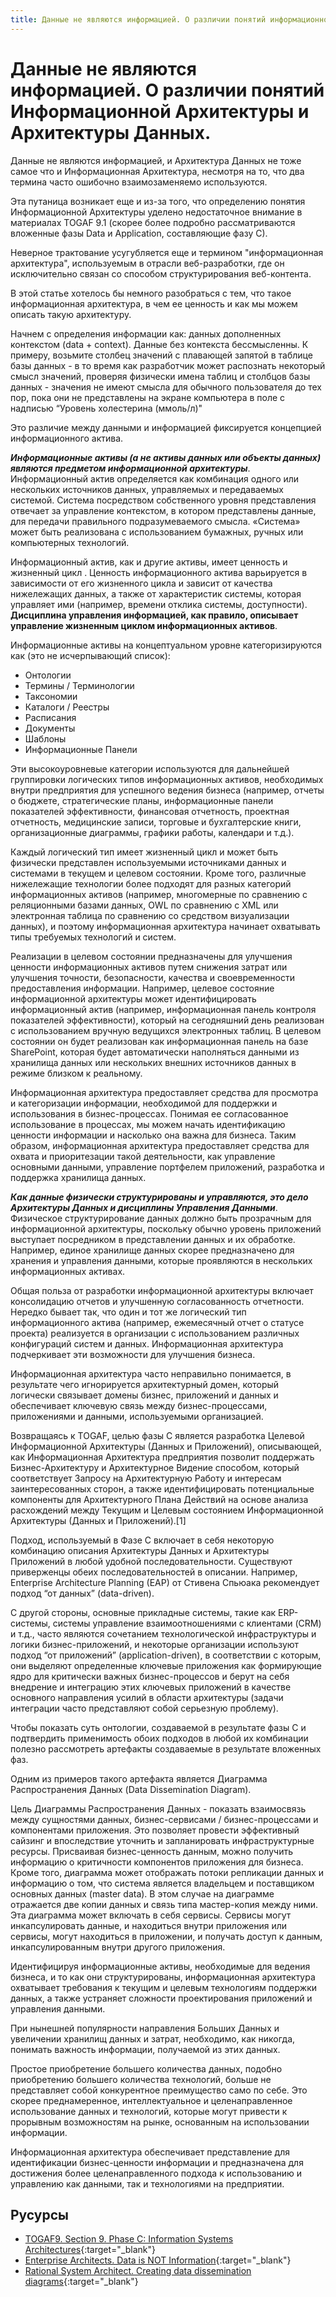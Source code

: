 ```yaml
---
title: Данные не являются информацией. О различии понятий информационной архитектуры и архитектуры данных
---
```


# Данные не являются информацией. О различии понятий Информационной Архитектуры и Архитектуры Данных.

Данные не являются информацией, и Архитектура Данных не тоже самое что и Информационная Архитектура, несмотря на то, что два термина часто ошибочно взаимозаменяемо используются.

Эта путаница возникает еще и из-за того, что определению понятия Информационной Архитектуры уделено недостаточное внимание в материалах TOGAF 9.1 (скорее более подробно рассматриваются вложенные фазы Data и Application, составляющие фазу C).

Неверное трактование усугубляется еще и термином "информационная архитектура", используемым в отрасли веб-разработки, где он исключительно связан со способом структурирования веб-контента.

В этой статье хотелось бы немного разобраться с тем, что такое информационная архитектура, в чем ее ценность и как мы можем описать такую архитектуру.

Начнем с определения информации как: данных дополненных контекстом (data + context). Данные без контекста бессмысленны. К примеру, возьмите столбец значений с плавающей запятой в таблице базы данных - в то время как разработчик может распознать некоторый смысл значений, проверяя физически имена таблиц и столбцов базы данных - значения не имеют смысла для обычного пользователя до тех пор, пока они не представлены на экране компьютера в поле с надписью “Уровень холестерина (ммоль/л)"

Это различие между данными и информацией фиксируется концепцией информационного актива.

**_Информационные активы (а не активы данных или объекты данных) являются предметом информационной архитектуры_**. Информационный актив определяется как комбинация одного или нескольких источников данных, управляемых и передаваемых системой. Система посредством собственного уровня представления отвечает за управление контекстом, в котором представлены данные, для передачи правильного подразумеваемого смысла. «Система» может быть реализована с использованием бумажных, ручных или компьютерных технологий.

Информационный актив, как и другие активы, имеет ценность и жизненный цикл . Ценность информационного актива варьируется в зависимости от его жизненного цикла и зависит от качества нижележащих данных, а также от характеристик системы, которая управляет ими (например, времени отклика системы, доступности).
**Дисциплина управления информацией, как правило, описывает управление жизненным циклом информационных активов**.

Информационные активы на концептуальном уровне категоризируются как (это не исчерпывающий список):

* Онтологии
* Термины / Терминологии
* Таксономии
* Каталоги / Реестры
* Расписания
* Документы
* Шаблоны
* Информационные Панели

Эти высокоуровневые категории используются для дальнейшей группировки логических типов информационных активов, необходимых внутри предприятия для успешного ведения бизнеса (например, отчеты о бюджете, стратегические планы, информационные панели показателей эффективности, финансовая отчетность, проектная отчетность, медицинские записи, торговые и бухгалтерские книги, организационные диаграммы, графики работы, календари и т.д.).

Каждый логический тип имеет жизненный цикл и может быть физически представлен используемыми источниками данных и системами в текущем и целевом состоянии. Кроме того, различные нижележащие технологии более подходят для разных категорий информационных активов (например, многомерные по сравнению с реляционными базами данных, OWL по сравнению с XML или электронная таблица по сравнению со средством визуализации данных), и поэтому информационная архитектура начинает охватывать типы требуемых технологий и систем.

Реализации в целевом состоянии предназначены для улучшения ценности информационных активов путем снижения затрат или улучшения точности, безопасности, качества и своевременности предоставления информации. Например, целевое состояние информационной архитектуры может идентифицировать информационный актив (например, информационная панель контроля показателей эффективности), который на сегодняшний день реализован с использованием вручную ведущихся электронных таблиц. В целевом состоянии он будет реализован как информационная панель на базе SharePoint, которая будет автоматически наполняться данными из хранилища данных или нескольких внешних источников данных в режиме близком к реальному.

Информационная архитектура предоставляет средства для просмотра и категоризации информации, необходимой для поддержки и использования в бизнес-процессах. Понимая ее согласованное использование в процессах, мы можем начать идентификацию ценности информации и насколько она важна для бизнеса. Таким образом, информационная архитектура предоставляет средства для охвата и приоритезации такой деятельности, как управление основными данными, управление портфелем приложений, разработка и поддержка хранилища данных.

**_Как данные физически структурированы и управляются, это дело Архитектуры Данных и дисциплины Управления Данными_**. Физическое структурирование данных должно быть прозрачным для информационной архитектуры, поскольку обычно уровень приложений выступает посредником в представлении данных и их обработке. Например, единое хранилище данных скорее предназначено для хранения и управления данными, которые проявляются в нескольких информационных активах.

Общая польза от разработки информационной архитектуры включает консолидацию отчетов и улучшенную согласованность отчетности. Нередко бывает так, что один и тот же логический тип информационного актива (например, ежемесячный отчет о статусе проекта) реализуется в организации с использованием различных конфигураций систем и данных. Информационная архитектура подчеркивает эти возможности для улучшения бизнеса.

Информационная архитектура часто неправильно понимается, в результате чего игнорируется архитектурный домен, который логически связывает домены бизнес, приложений и данных и обеспечивает ключевую связь между бизнес-процессами, приложениями и данными, используемыми организацией.

Возвращаясь к TOGAF, целью фазы C является разработка Целевой Информационной Архитектуры (Данных и Приложений), описывающей, как Информационная Архитектура предприятия позволит поддержать Бизнес-Архитектуру и Архитектурное Видение способом, который соответствует Запросу на Архитектурную Работу и интересам заинтересованных сторон, а также идентифицировать потенциальные компоненты для Архитектурного Плана Действий на основе анализа расхождений между Текущим и Целевым состоянием Информационной Архитектуры (Данных и Приложений).[1]

Подход, используемый в Фазе C включает в себя некоторую комбинацию описания Архитектуры Данных и Архитектуры Приложений в любой удобной последовательности. Существуют приверженцы обеих последовательностей в описании. Например, Enterprise Architecture Planning (EAP) от Стивена Спьюака рекомендует подход “от данных” (data-driven).

С другой стороны, основные прикладные системы, такие как ERP-системы, системы управление взаимоотношениями с клиентами (CRM) и т.д., часто являются сочетанием технологической инфраструктуры и логики бизнес-приложений, и некоторые организации используют подход “от приложений” (application-driven), в соответствии с которым, они выделяют определенные ключевые приложения как формирующие ядро для критически важных бизнес-процессов и берут на себя внедрение и интеграцию этих ключевых приложений в качестве основного направления усилий в области архитектуры (задачи интеграции часто представляют собой серьезную проблему).

Чтобы показать суть онтологии, создаваемой в результате фазы С и подтвердить применимость обоих подходов в любой их комбинации полезно рассмотреть артефакты создаваемые в результате вложенных фаз.

Одним из примеров такого артефакта является Диаграмма Распространения Данных (Data Dissemination Diagram).

Цель Диаграммы Распространения Данных - показать взаимосвязь между сущностями данных, бизнес-сервисами / бизнес-процессами и компонентами приложения. Это позволяет провести эффективный сайзинг и впоследствие уточнить и запланировать инфраструктурные ресурсы. Присваивая бизнес-ценность данным, можно получить информацию о критичности компонентов приложения для бизнеса. Кроме того, диаграмма может отображать потоки репликации данных и информацию о том, что система является владельцем и поставщиком основных данных (master data). В этом случае на диаграмме отражается две копии данных и связь типа мастер-копия между ними. Эта диаграмма может включать в себя сервисы. Сервисы могут инкапсулировать данные, и находиться внутри приложения или сервисы, могут находиться в приложении, и получать доступ к данным, инкапсулированным внутри другого приложения.

Идентифицируя информационные активы, необходимые для ведения бизнеса, и то как они структурированы, информационная архитектура охватывает требования к текущим и целевым технологиям поддержки данных, а также устраняет сложности проектирования приложений и управления данными.

При нынешней популярности направления Больших Данных и увеличении хранилищ данных и затрат, необходимо, как никогда, понимать важность информации, получаемой из этих данных.

Простое приобретение большего количества данных, подобно приобретению большего количества технологий, больше не представляет собой конкурентное преимущество само по себе. Это скорее преднамеренное, интеллектуальное и целенаправленное использование данных и технологий, которые могут привести к прорывным возможностям на рынке, основанным на использовании информации.

Информационная архитектура обеспечивает представление для идентификации бизнес-ценности информации и предназначена для достижения более целенаправленного подхода к использованию и управлению как данными, так и технологиями на предприятии.

## Русурсы

- [TOGAF9. Section 9. Phase C: Information Systems Architectures](http://pubs.opengroup.org/architecture/togaf9-doc/arch/index.html){:target="_blank"}
- [Enterprise Architects. Data is NOT Information](http://enterprisearchitects.com/data-is-not-information){:target="_blank"}
- [Rational System Architect. Creating data dissemination diagrams](https://www.ibm.com/support/knowledgecenter/en/SS6RBX_11.4.3/com.ibm.sa.togaf9.doc/topics/t_Data_Dissem_Diag.html){:target="_blank"}
